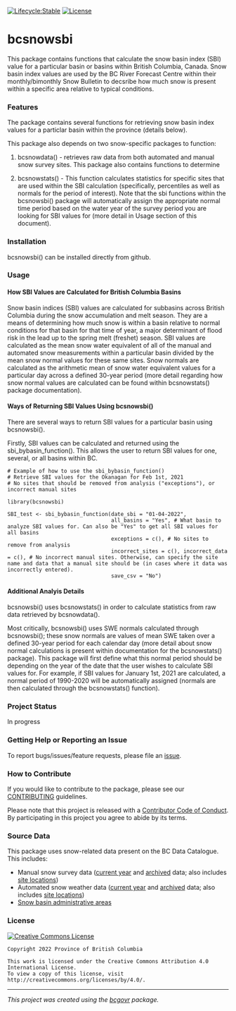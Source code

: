 
<!--
Copyright 2022 Province of British Columbia
Licensed under the Apache License, Version 2.0 (the "License");
you may not use this file except in compliance with the License.
You may obtain a copy of the License at
http://www.apache.org/licenses/LICENSE-2.0
Unless required by applicable law or agreed to in writing, software distributed under the License is distributed on an "AS IS" BASIS,
WITHOUT WARRANTIES OR CONDITIONS OF ANY KIND, either express or implied.
See the License for the specific language governing permissions and limitations under the License.
-->
<!-- badges: start -->

[![Lifecycle:Stable](https://img.shields.io/badge/Lifecycle-Stable-97ca00)](Redirect-URL)
[![License](https://img.shields.io/badge/License-Apache%202.0-blue.svg)](https://opensource.org/licenses/Apache-2.0)
<!-- badges: end -->

# bcsnowsbi

This package contains functions that calculate the snow basin index
(SBI) value for a particular basin or basins within British Columbia,
Canada. Snow basin index values are used by the BC River Forecast Centre
within their monthly/bimonthly Snow Bulletin to decsribe how much snow
is present within a specific area relative to typical conditions.

### Features

The package contains several functions for retrieving snow basin index
values for a particlar basin within the province (details below).

This package also depends on two snow-specific packages to function:

1.  bcsnowdata() - retrieves raw data from both automated and manual
    snow survey sites. This package also contains functions to determine

2.  bcsnowstats() - This function calculates statistics for specific
    sites that are used within the SBI calculation (specifically,
    percentiles as well as normals for the period of interest). Note
    that the sbi functions within the bcsnowsbi() package will
    automatically assign the appropriate normal time period based on the
    water year of the survey period you are looking for SBI values for
    (more detail in Usage section of this document).

### Installation

bcsnowsbi() can be installed directly from github.

### Usage

#### How SBI Values are Calculated for British Columbia Basins

Snow basin indices (SBI) values are calculated for subbasins across
British Columbia during the snow accumulation and melt season. They are
a means of determining how much snow is within a basin relative to
normal conditions for that basin for that time of year, a major
determinant of flood risk in the lead up to the spring melt (freshet)
season. SBI values are calculated as the mean snow water equivalent of
all of the manual and automated snow measurements within a particular
basin divided by the mean snow normal values for these same sites. Snow
normals are calculated as the arithmetic mean of snow water equivalent
values for a particular day across a defined 30-year period (more detail
regarding how snow normal values are calculated can be found within
bcsnowstats() package documentation).

#### Ways of Returning SBI Values Using bcsnowsbi()

There are several ways to return SBI values for a particular basin using
bcsnowsbi().

Firstly, SBI values can be calculated and returned using the
sbi_bybasin_function(). This allows the user to return SBI values for
one, several, or all basins within BC.

    # Example of how to use the sbi_bybasin_function()
    # Retrieve SBI values for the Okanagan for Feb 1st, 2021
    # No sites that should be removed from analysis ("exceptions"), or incorrect manual sites

    library(bcsnowsbi)

    SBI_test <- sbi_bybasin_function(date_sbi = "01-04-2022",
                                     all_basins = "Yes", # What basin to analyze SBI values for. Can also be "Yes" to get all SBI values for all basins
                                     exceptions = c(), # No sites to remove from analysis
                                     incorrect_sites = c(), incorrect_data = c(), # No incorrect manual sites. Otherwise, can specify the site name and data that a manual site should be (in cases where it data was incorrectly entered).
                                     save_csv = "No")

#### Additional Analyis Details

bcsnowsbi() uses bcsnowstats() in order to calculate statistics from raw
data retrieved by bcsnowdata().

Most critically, bcsnowsbi() uses SWE normals calculated through
bcsnowsbi(); these snow normals are values of mean SWE taken over a
defined 30-year period for each calendar day (more detail about snow
normal calculations is present within documentation for the
bcsnowstats() package). This package will first define what this normal
period should be depending on the year of the date that the user wishes
to calculate SBI values for. For example, if SBI values for January 1st,
2021 are calculated, a normal period of 1990-2020 will be automatically
assigned (normals are then calculated through the bcsnowstats()
function).

### Project Status

In progress

### Getting Help or Reporting an Issue

To report bugs/issues/feature requests, please file an
[issue](https://github.com/bcgov/bcsnowsbi/issues/).

### How to Contribute

If you would like to contribute to the package, please see our
[CONTRIBUTING](CONTRIBUTING.md) guidelines.

Please note that this project is released with a [Contributor Code of
Conduct](CODE_OF_CONDUCT.md). By participating in this project you agree
to abide by its terms.

### Source Data

This package uses snow-related data present on the BC Data Catalogue.
This includes:

-   Manual snow survey data ([current
    year](https://catalogue.data.gov.bc.ca/dataset/current-season-manual-snow-survey-data)
    and
    [archived](https://catalogue.data.gov.bc.ca/dataset/archive-manual-snow-survey-data)
    data; also includes [site
    locations](https://catalogue.data.gov.bc.ca/dataset/manual-snow-survey-locations))
-   Automated snow weather data ([current
    year](https://catalogue.data.gov.bc.ca/dataset/current-season-automated-snow-weather-station-data)
    and
    [archived](https://catalogue.data.gov.bc.ca/dataset/archive-automated-snow-weather-station-data)
    data; also includes [site
    locations](https://catalogue.data.gov.bc.ca/dataset/automated-snow-weather-station-locations))
-   [Snow basin administrative
    areas](https://catalogue.data.gov.bc.ca/dataset/snow-survey-administrative-basin-areas)

### License

[![Creative Commons
License](https://i.creativecommons.org/l/by/4.0/88x31.png)](http://creativecommons.org/licenses/by/4.0/)

    Copyright 2022 Province of British Columbia

    This work is licensed under the Creative Commons Attribution 4.0 International License.
    To view a copy of this license, visit http://creativecommons.org/licenses/by/4.0/.

------------------------------------------------------------------------

*This project was created using the
[bcgovr](https://github.com/bcgov/bcgovr) package.*
